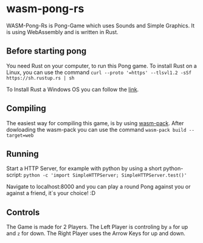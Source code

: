 # wasm-pong-rs

WASM-Pong-Rs is Pong-Game which uses Sounds and Simple Graphics. It is using WebAssembly and is written in Rust. 

## Before starting pong

You need Rust on your computer, to run this Pong game. To install Rust on a Linux, you can use the command `curl --proto '=https' --tlsvl1.2 -sSf https://sh.rustup.rs | sh`

To Install Rust a Windows OS you can follow the [link](https:rust-lang.org/tools/install).

## Compiling

The easiest way for compiling this game, is by using [wasm-pack](https://github.com/rustwasm/wasm-pack). After dowloading the wasm-pack you can use the command `wasm-pack build --target=web`

## Running

Start a HTTP Server, for example with python by using a short python-script: `python -c 'import SimpleHTTPServer; SimpleHTTPServer.test()'`

Navigate to localhost:8000 and you can play a round Pong against you or against a friend, it´s your choice! :D

## Controls

The Game is made for 2 Players. The Left Player is controling by `a` for up and `z` for down. The Right Player uses the Arrow Keys for up and down.

